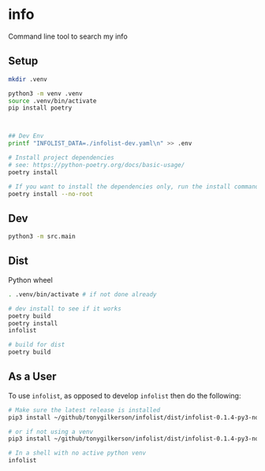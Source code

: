 # info

Command line tool to search my info

## Setup

```sh
mkdir .venv

python3 -m venv .venv
source .venv/bin/activate
pip install poetry



## Dev Env
printf "INFOLIST_DATA=./infolist-dev.yaml\n" >> .env

# Install project dependencies
# see: https://python-poetry.org/docs/basic-usage/
poetry install

# If you want to install the dependencies only, run the install command with the --no-root flag:
poetry install --no-root
```

## Dev

```sh
python3 -m src.main
```

## Dist

Python wheel

```sh
. .venv/bin/activate # if not done already

# dev install to see if it works
poetry build
poetry install
infolist

# build for dist
poetry build
```

## As a User

To use `infolist`, as opposed to develop `infolist` then do the following:

```sh
# Make sure the latest release is installed
pip3 install ~/github/tonygilkerson/infolist/dist/infolist-0.1.4-py3-none-any.whl --user

# or if not using a venv  
pip3 install ~/github/tonygilkerson/infolist/dist/infolist-0.1.4-py3-none-any.whl --break-system-packages --user  

# In a shell with no active python venv
infolist

```